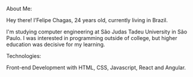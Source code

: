 About Me: 

Hey there! I’Felipe Chagas, 24 years old, currently living in Brazil.

I'm studying computer engineering at São Judas Tadeu University in São Paulo. I was interested in programming outside of college, but higher education was decisive for my learning.

Technologies: 

Front-end Development with HTML, CSS, Javascript, React and Angular.

